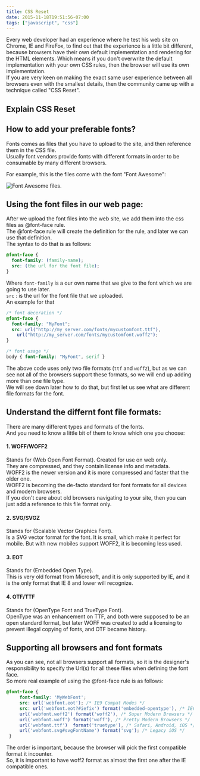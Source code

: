 ```yaml
---
title: CSS Reset
date: 2015-11-18T19:51:56-07:00
tags: ["javascript", "css"]
---
```


Every web developer had an experience where he test his web site on Chrome, IE and FireFox, to find out that the experience is a little bit different, because browsers have their own default implementation and rendering for the HTML elements.
Which means if you don't overwrite the default implementation with your own CSS rules, then the browser will use its own implementation.  
If you are very keen on making the exact same user experience between all browsers even with the smallest details, then the community came up with a technique called "CSS Reset".  

## Explain CSS Reset


## How to add your preferable fonts?
Fonts comes as files that you have to upload to the site, and then reference them in the CSS file.  
Usually font vendors provide fonts with different formats in order to be consumable by many different browsers.  

For example, this is the files come with the font "Font Awesome":  

![Font Awesome files](/img/fonts.png). 

## Using the font files in our web page:
After we upload the font files into the web site, we add them into the css files as @font-face rule.  
The @font-face rule will create the definition for the rule, and later we can use that definition.  
The syntax to do that is as follows:

```css
@font-face {
  font-family: (family-name);
  src: (the url for the font file);
}
```
Where `font-family` is a our own name that we give to the font which we are going to use later.  
`src` : is the url for the font file that we uploaded.  
An example for that

```css
/* font deceration */
@font-face {
  font-family: "MyFont";
  src: url("http://my_server.com/fonts/mycustomfont.ttf"),
    url("http://my_server.com/fonts/mycustomfont.woff2");
}

/* font usage */
body { font-family: "MyFont", serif }
```
The above code uses only two file formats (`ttf` and `woff2`), but as we can see not all of the browsers support these formats, so we will end up adding more than one file type.  
We will see down later how to do that, but first let us see what are different file formats for the font.

## Understand the differnt font file formats:  
There are many different types and formats of the fonts.  
And you need to know a little bit of them to know which one you choose:  

#### 1. WOFF/WOFF2
Stands for (Web Open Font Format). Created for use on web only.  
They are compressed, and they contain license info and metadata.  
WOFF2 is the newer version and it is more compressed and faster that the older one.  
WOFF2 is becoming the de-facto standard for font formats for all devices and modern browsers.  
If you don't care about old browsers navigating to your site, then you can just add a reference to this file format only.  

#### 2. SVG/SVGZ
Stands for (Scalable Vector Graphics Font).  
Is a SVG vector format for the font. It is small, which make it perfect for mobile. But with new mobiles support WOFF2, it is becoming less used.  

#### 3. EOT
Stands for (Embedded Open Type).  
This is very old format from Microsoft, and it is only supported by IE, and it is the only format that IE 8 and lower will recognize.  

#### 4. OTF/TTF
Stands for (OpenType Font and TrueType Font).  
OpenType was an enhancement on TTF, and both were supposed to be an open standard format, but later WOFF was created to add a licensing to prevent illegal copying of fonts, and OTF became history.

## Supporting all browsers and font formats

As you can see, not all browsers support all formats, so it is the designer's responsibility to specify the Url(s) for all these files when defining the font face.  
So more real example of using the @font-face rule is as follows:

```css
@font-face {
     font-family: 'MyWebFont';
     src: url('webfont.eot'); /* IE9 Compat Modes */
     src: url('webfont.eot?#iefix') format('embedded-opentype'), /* IE6-IE8 */
     url('webfont.woff2') format('woff2'), /* Super Modern Browsers */
     url('webfont.woff') format('woff'), /* Pretty Modern Browsers */
     url('webfont.ttf')  format('truetype'), /* Safari, Android, iOS */
     url('webfont.svg#svgFontName') format('svg'); /* Legacy iOS */
 }
 ```
 The order is important, because the browser will pick the first compatible format it incounter.  
So, it is important to have woff2 format as almost the first one after the IE compatible ones.  
